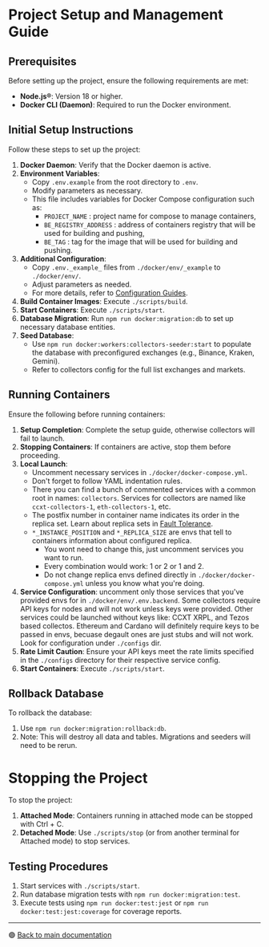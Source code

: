 # Project Setup and Management Guide

## Prerequisites

Before setting up the project, ensure the following requirements are met:

- **Node.js®**: Version 18 or higher.
- **Docker CLI (Daemon)**: Required to run the Docker environment.

## Initial Setup Instructions

Follow these steps to set up the project:

1. **Docker Daemon**: Verify that the Docker daemon is active.
2. **Environment Variables**: 
    - Copy `.env.example` from the root directory to `.env`.
    - Modify parameters as necessary. 
    - This file includes variables for Docker Compose configuration such as:
        - `PROJECT_NAME` : project name for compose to manage containers,
        - `BE_REGISTRY_ADDRESS` : address of containers registry that will be used for building and pushing,
        - `BE_TAG` : tag for the image that will be used for building and pushing.
3. **Additional Configuration**:
   - Copy `.env._example_` files from `./docker/env/_example` to `./docker/env/`.
   - Adjust parameters as needed.
   - For more details, refer to [Configuration Guides](../README.md#configuration-guides).
4. **Build Container Images**: Execute `./scripts/build`.
5. **Start Containers**: Execute `./scripts/start`.
6. **Database Migration**: Run `npm run docker:migration:db` to set up necessary database entities.
7. **Seed Database**: 
   - Use `npm run docker:workers:collectors-seeder:start` to populate the database with preconfigured exchanges (e.g., Binance, Kraken, Gemini).
   - Refer to collectors config for the full list exchanges and markets.

## Running Containers

Ensure the following before running containers:

1. **Setup Completion**: Complete the setup guide, otherwise collectors will fail to launch.
2. **Stopping Containers**: If containers are active, stop them before proceeding.
3. **Local Launch**:
    - Uncomment necessary services in `./docker/docker-compose.yml`.
    - Don't forget to follow YAML indentation rules.
    - There you can find a bunch of commented services with a common root in names: `collectors`. Services for collectors are named like `ccxt-collectors-1`, `eth-collectors-1`, etc.
    - The postfix number in container name indicates its order in the replica set. Learn about replica sets in [Fault Tolerance](./architecture/fault_tolerance.md).
    - `*_INSTANCE_POSITION` and `*_REPLICA_SIZE` are envs that tell to containers information about configured replica.
        - You wont need to change this, just uncomment services you want to run.
        - Every combination would work: 1 or 2 or 1 and 2.
        - Do not change replica envs defined directly in `./docker/docker-compose.yml` unless you know what you're doing.
4. **Service Configuration**: uncomment only those services that you've provided envs for in `./docker/env/.env.backend`. Some collectors require API keys for nodes and will not work unless keys were provided. Other services could be launched without keys like: CCXT XRPL, and Tezos based collectos. Ethereum and Cardano will definitely require keys to be passed in envs, becuase degault ones are just stubs and will not work. Look for configuration under `./configs` dir.
5. **Rate Limit Caution**: Ensure your API keys meet the rate limits specified in the `./configs` directory for their respective service config.
6. **Start Containers**: Execute `./scripts/start`.

## Rollback Database

To rollback the database:

1. Use `npm run docker:migration:rollback:db`.
2. Note: This will destroy all data and tables. Migrations and seeders will need to be rerun.

# Stopping the Project

To stop the project:

1. **Attached Mode**: Containers running in attached mode can be stopped with Ctrl + C.
2. **Detached Mode**: Use `./scripts/stop` (or from another terminal for Attached mode) to stop services.

## Testing Procedures

1. Start services with `./scripts/start`.
2. Run database migration tests with `npm run docker:migration:test`.
3. Execute tests using `npm run docker:test:jest` or `npm run docker:test:jest:coverage` for coverage reports.

---

🟣 [Back to main documentation](../README.md)
